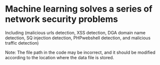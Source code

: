 # Machine learning solves a series of network security problems
Including (malicious urls detection, XSS detection, DGA domain name detection, SQ injection detection, PHPwebshell detection, and malicious traffic detection)

Note: The file path in the code may be incorrect, and it should be modified according to the location where the data file is stored.
